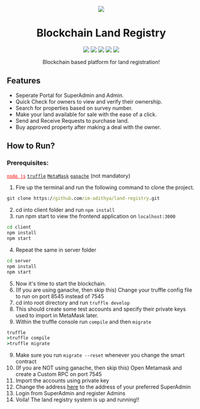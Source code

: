 <p align="center">
   <img src="https://github.com/im-adithya/land-registry/blob/main/Pictures/cover.png?raw=true">
</p>

<h1 align="center">Blockchain Land Registry</h1>
<p align="center">
    <img src="https://img.shields.io/github/issues/im-adithya/land-registry?style=flat&logo=buffer&color=blueviolet&logoColor=white">
    <img src="https://img.shields.io/github/issues-closed/im-adithya/land-registry?style=flat&logo=checkmarx&color=success&logoColor=white">
    <img src="https://img.shields.io/github/forks/im-adithya/land-registry?style=flat&logo=git&color=informational&logoColor=white">
    <img src="https://img.shields.io/github/stars/im-adithya/land-registry?style=flat&logo=reverbnation&color=yellow&logoColor=white">
    <img src="https://img.shields.io/github/license/im-adithya/land-registry?style=flat&logo=read-the-docs&color=orange&logoColor=white">
</p>
<p align="center">Blockchain based platform for land registration!</p>

## Features

- Seperate Portal for SuperAdmin and Admin.
- Quick Check for owners to view and verify their ownership.
- Search for properties based on survey number.
- Make your land available for sale with the ease of a click.
- Send and Receive Requests to purchase land.
- Buy approved property after making a deal with the owner.

## How to Run?

### Prerequisites:

<a style="color: red !important" href="https://nodejs.org/en/download/">`node js`</a>
<a href="https://www.trufflesuite.com/docs/truffle/getting-started/installation">`truffle`</a>
<a href="https://metamask.io/download">`MetaMask`</a>
<a href="https://www.trufflesuite.com/docs/truffle/getting-started/installation">`ganache`</a> (not mandatory)

1. Fire up the terminal and run the following command to clone the project.
```cmd
git clone https://github.com/im-adithya/land-registry.git
```
2. cd into client folder and run `npm install`
3. run npm start to view the frontend application on `localhost:3000`
```cmd
cd client
npm install
npm start
```
4. Repeat the same in server folder
```cmd
cd server
npm install
npm start
```
5. Now it's time to start the blockchain.
6. (If you are using ganache, then skip this) Change your truffle config file to run on port 8545 instead of 7545
7. cd into root directory and run `truffle develop`
8. This should create some test accounts and specify their private keys used to import in MetaMask later.
9. Within the truffle console run `compile` and then `migrate`
```cmd
truffle
>truffle compile
>truffle migrate
```
9. Make sure you run `migrate --reset` whenever you change the smart contract
10. (If you are NOT using ganache, then skip this) Open Metamask and create a Custom RPC on port 7545
11. Import the accounts using private key
12. Change the address <a href="https://github.com/im-adithya/land-registry/blob/cabb1d4d6daec3ad950444b7762dfd1f533e15fe/client/src/App.js#L74">here</a> to the address of your preferred SuperAdmin
13. Login from SuperAdmin and register Admins
14. Voila! The land registry system is up and running!!
